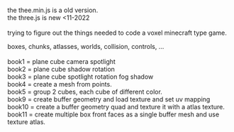 <br>
the thee.min.js is a old version.<br>
the three.js is new <11-2022 <br>
<br>
trying to figure out the things needed to code a voxel minecraft type game.<br>

boxes, chunks, atlasses, worlds, collision, controls, ...<br>
<br>
book1 = plane cube camera spotlight<br>
book2 = plane cube shadow rotation<br>
book3 = plane cube spotlight rotation fog shadow<br>
book4 = create a mesh from points.<br>
book5 = group 2 cubes, each cube of different color.<br>
book9 = create buffer geometry and load texture and set uv mapping<br>
book10 = create a buffer geometry quad and texture it with a atlas texture.<br>
book11 = create multiple box front faces as a single buffer mesh and use texture atlas.<br>

